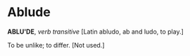# Ablude

**ABLU'DE**, _verb transitive_ \[Latin abludo, ab and ludo, to play.\]

To be unlike; to differ. \[Not used.\]